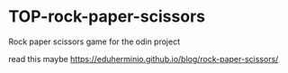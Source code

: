 # TOP-rock-paper-scissors
Rock paper scissors game for the odin project


read this maybe https://eduherminio.github.io/blog/rock-paper-scissors/